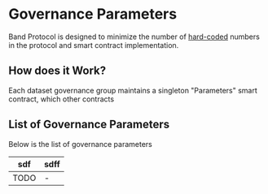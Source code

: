 # Governance Parameters

Band Protocol is designed to minimize the number of [hard-coded](https://en.wikipedia.org/wiki/Hard_coding) numbers in the protocol and smart contract implementation.

## How does it Work?

Each dataset governance group maintains a singleton "Parameters" smart contract, which other contracts

## List of Governance Parameters

Below is the list of governance parameters

| sdf  | sdff |
| ---- | ---- |
| TODO | -    |
